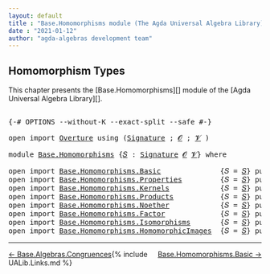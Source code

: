 ```yaml
---
layout: default
title : "Base.Homomorphisms module (The Agda Universal Algebra Library)"
date : "2021-01-12"
author: "agda-algebras development team"
---
```


## <a id="homomorphism-types">Homomorphism Types</a>

This chapter presents the [Base.Homomorphisms][] module of the [Agda Universal Algebra Library][].

<pre class="Agda">

<a id="328" class="Symbol">{-#</a> <a id="332" class="Keyword">OPTIONS</a> <a id="340" class="Pragma">--without-K</a> <a id="352" class="Pragma">--exact-split</a> <a id="366" class="Pragma">--safe</a> <a id="373" class="Symbol">#-}</a>

<a id="378" class="Keyword">open</a> <a id="383" class="Keyword">import</a> <a id="390" href="Overture.html" class="Module">Overture</a> <a id="399" class="Keyword">using</a> <a id="405" class="Symbol">(</a><a id="406" href="Overture.Signatures.html#3291" class="Function">Signature</a> <a id="416" class="Symbol">;</a> <a id="418" href="Overture.Signatures.html#648" class="Generalizable">𝓞</a> <a id="420" class="Symbol">;</a> <a id="422" href="Overture.Signatures.html#650" class="Generalizable">𝓥</a> <a id="424" class="Symbol">)</a>

<a id="427" class="Keyword">module</a> <a id="434" href="Base.Homomorphisms.html" class="Module">Base.Homomorphisms</a> <a id="453" class="Symbol">{</a><a id="454" href="Base.Homomorphisms.html#454" class="Bound">𝑆</a> <a id="456" class="Symbol">:</a> <a id="458" href="Overture.Signatures.html#3291" class="Function">Signature</a> <a id="468" href="Overture.Signatures.html#648" class="Generalizable">𝓞</a> <a id="470" href="Overture.Signatures.html#650" class="Generalizable">𝓥</a><a id="471" class="Symbol">}</a> <a id="473" class="Keyword">where</a>

<a id="480" class="Keyword">open</a> <a id="485" class="Keyword">import</a> <a id="492" href="Base.Homomorphisms.Basic.html" class="Module">Base.Homomorphisms.Basic</a>              <a id="530" class="Symbol">{</a><a id="531" class="Argument">𝑆</a> <a id="533" class="Symbol">=</a> <a id="535" href="Base.Homomorphisms.html#454" class="Bound">𝑆</a><a id="536" class="Symbol">}</a> <a id="538" class="Keyword">public</a>
<a id="545" class="Keyword">open</a> <a id="550" class="Keyword">import</a> <a id="557" href="Base.Homomorphisms.Properties.html" class="Module">Base.Homomorphisms.Properties</a>         <a id="595" class="Symbol">{</a><a id="596" class="Argument">𝑆</a> <a id="598" class="Symbol">=</a> <a id="600" href="Base.Homomorphisms.html#454" class="Bound">𝑆</a><a id="601" class="Symbol">}</a> <a id="603" class="Keyword">public</a>
<a id="610" class="Keyword">open</a> <a id="615" class="Keyword">import</a> <a id="622" href="Base.Homomorphisms.Kernels.html" class="Module">Base.Homomorphisms.Kernels</a>            <a id="660" class="Symbol">{</a><a id="661" class="Argument">𝑆</a> <a id="663" class="Symbol">=</a> <a id="665" href="Base.Homomorphisms.html#454" class="Bound">𝑆</a><a id="666" class="Symbol">}</a> <a id="668" class="Keyword">public</a>
<a id="675" class="Keyword">open</a> <a id="680" class="Keyword">import</a> <a id="687" href="Base.Homomorphisms.Products.html" class="Module">Base.Homomorphisms.Products</a>           <a id="725" class="Symbol">{</a><a id="726" class="Argument">𝑆</a> <a id="728" class="Symbol">=</a> <a id="730" href="Base.Homomorphisms.html#454" class="Bound">𝑆</a><a id="731" class="Symbol">}</a> <a id="733" class="Keyword">public</a>
<a id="740" class="Keyword">open</a> <a id="745" class="Keyword">import</a> <a id="752" href="Base.Homomorphisms.Noether.html" class="Module">Base.Homomorphisms.Noether</a>            <a id="790" class="Symbol">{</a><a id="791" class="Argument">𝑆</a> <a id="793" class="Symbol">=</a> <a id="795" href="Base.Homomorphisms.html#454" class="Bound">𝑆</a><a id="796" class="Symbol">}</a> <a id="798" class="Keyword">public</a>
<a id="805" class="Keyword">open</a> <a id="810" class="Keyword">import</a> <a id="817" href="Base.Homomorphisms.Factor.html" class="Module">Base.Homomorphisms.Factor</a>             <a id="855" class="Symbol">{</a><a id="856" class="Argument">𝑆</a> <a id="858" class="Symbol">=</a> <a id="860" href="Base.Homomorphisms.html#454" class="Bound">𝑆</a><a id="861" class="Symbol">}</a> <a id="863" class="Keyword">public</a>
<a id="870" class="Keyword">open</a> <a id="875" class="Keyword">import</a> <a id="882" href="Base.Homomorphisms.Isomorphisms.html" class="Module">Base.Homomorphisms.Isomorphisms</a>       <a id="920" class="Symbol">{</a><a id="921" class="Argument">𝑆</a> <a id="923" class="Symbol">=</a> <a id="925" href="Base.Homomorphisms.html#454" class="Bound">𝑆</a><a id="926" class="Symbol">}</a> <a id="928" class="Keyword">public</a>
<a id="935" class="Keyword">open</a> <a id="940" class="Keyword">import</a> <a id="947" href="Base.Homomorphisms.HomomorphicImages.html" class="Module">Base.Homomorphisms.HomomorphicImages</a>  <a id="985" class="Symbol">{</a><a id="986" class="Argument">𝑆</a> <a id="988" class="Symbol">=</a> <a id="990" href="Base.Homomorphisms.html#454" class="Bound">𝑆</a><a id="991" class="Symbol">}</a> <a id="993" class="Keyword">public</a>
</pre>

--------------------------------------

<span style="float:left;">[← Base.Algebras.Congruences](Base.Algebras.Congruences.html)</span>
<span style="float:right;">[Base.Homomorphisms.Basic →](Base.Homomorphisms.Basic.html)</span>

{% include UALib.Links.md %}
